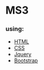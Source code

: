 # MS3

### using:
- [HTML](https://www.w3schools.com/html/)
- [CSS](https://www.w3schools.com/Css/)
- [Jquery](https://www.w3schools.com/jquery/)
- [Bootstrap](https://www.w3schools.com/bootstrap4/default.asp)

